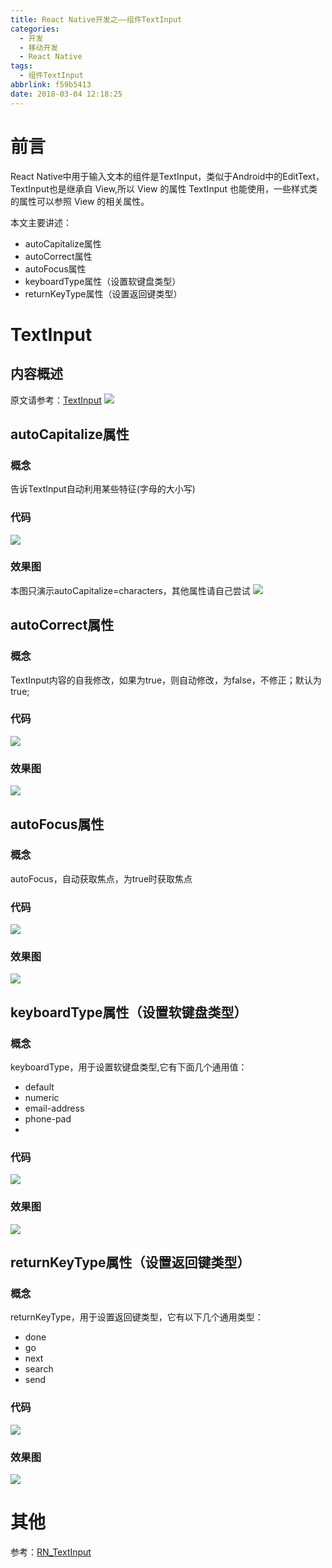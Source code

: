 ```yaml
---
title: React Native开发之——组件TextInput
categories:
  - 开发
  - 移动开发
  - React Native
tags:
  - 组件TextInput
abbrlink: f59b5413
date: 2018-03-04 12:18:25
---
```

# 前言 
React Native中用于输入文本的组件是TextInput，类似于Android中的EditText，TextInput也是继承自 View,所以 View 的属性 TextInput 也能使用，一些样式类的属性可以参照 View 的相关属性。   

本文主要讲述：  

- autoCapitalize属性
- autoCorrect属性
- autoFocus属性
- keyboardType属性（设置软键盘类型）
- returnKeyType属性（设置返回键类型）

<!--more-->  
# TextInput
## 内容概述 
原文请参考：[TextInput][0]
![][1]  
## autoCapitalize属性  
### 概念 
告诉TextInput自动利用某些特征(字母的大小写)  
### 代码 
![][2]
### 效果图 
本图只演示autoCapitalize=characters，其他属性请自己尝试
![][3] 
## autoCorrect属性
### 概念 
TextInput内容的自我修改，如果为true，则自动修改，为false，不修正；默认为true;
### 代码 
![][4] 
### 效果图
![][5]  
## autoFocus属性
### 概念 
autoFocus，自动获取焦点，为true时获取焦点
### 代码 
![][6]
### 效果图 
![][7]  
## keyboardType属性（设置软键盘类型）
### 概念 
keyboardType，用于设置软键盘类型,它有下面几个通用值： 
 
- default
- numeric
- email-address
- phone-pad
- 
### 代码 
![][8]
### 效果图 
![][9]  
## returnKeyType属性（设置返回键类型）
### 概念 
returnKeyType，用于设置返回键类型，它有以下几个通用类型：  

- done
- go
- next
- search
- send

### 代码 
![][10]
### 效果图 
![][11]

# 其他 
参考：[RN_TextInput][12]
  




[0]: https://facebook.github.io/react-native/docs/textinput.html
[1]: https://cdn.jsdelivr.net/gh/PGzxc/CDN@master/blog-image/rn-textInput.png
[2]: https://cdn.jsdelivr.net/gh/PGzxc/CDN@master/blog-image/rn-textinput-autoCapitalize-code.png
[3]: https://cdn.jsdelivr.net/gh/PGzxc/CDN@master/blog-image/rn-textinput-autocap.gif
[4]: https://cdn.jsdelivr.net/gh/PGzxc/CDN@master/blog-image/rn-textinput-autocorrect-code.png
[5]: https://cdn.jsdelivr.net/gh/PGzxc/CDN@master/blog-image/rn-textinput-autocorrect.gif
[6]: https://cdn.jsdelivr.net/gh/PGzxc/CDN@master/blog-image/rn-textinput-autofocus-code.png
[7]: https://cdn.jsdelivr.net/gh/PGzxc/CDN@master/blog-image/rn-textinput-autofocus.gif
[8]: https://cdn.jsdelivr.net/gh/PGzxc/CDN@master/blog-image/rn-textinput-keyboardtype.png
[9]: https://cdn.jsdelivr.net/gh/PGzxc/CDN@master/blog-image/rn-textinput-keyboardtype-look.png
[10]: https://cdn.jsdelivr.net/gh/PGzxc/CDN@master/blog-image/rn-textinput-returnkeytype.png
[11]: https://cdn.jsdelivr.net/gh/PGzxc/CDN@master/blog-image/rn-textinput-returnkeytype-look.png
[12]: https://github.com/PGzxc/RN_TextInput